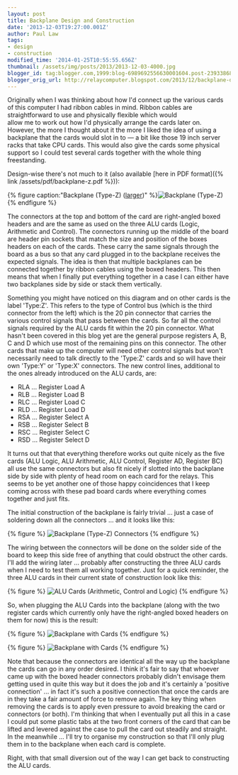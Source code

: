 ```yaml
---
layout: post
title: Backplane Design and Construction
date: '2013-12-03T19:27:00.001Z'
author: Paul Law
tags:
- design
- construction
modified_time: '2014-01-25T10:55:55.656Z'
thumbnail: /assets/img/posts/2013/2013-12-03-4000.jpg
blogger_id: tag:blogger.com,1999:blog-6989692556630001604.post-239338689862467940
blogger_orig_url: http://relaycomputer.blogspot.com/2013/12/backplane-design-and-construction.html
---
```


Originally when I was thinking about how I'd 
connect up the various cards of this computer I had ribbon cables in mind. 
Ribbon cables are straightforward to use and physically flexible which would  
allow me to work out how I'd physically arrange the cards later on. However, 
the more I thought about it the more I liked the idea of using a backplane 
that the cards would slot in to — a bit like those 19 inch server racks that 
take CPU cards. This would also give the cards some physical support so I 
could test several cards together with the whole thing freestanding.

Design-wise there's not much to it (also available [here in PDF format]({% link /assets/pdf/backplane-z.pdf %})):

{% figure caption:"Backplane (Type-Z) ([larger](/assets/img/posts/2013/2013-12-03-1000.png))" %}![Backplane (Type-Z)](/assets/img/posts/2013/2013-12-03-0000.png){% endfigure %}

The connectors at 
the top and bottom of the card are right-angled boxed headers and are the same 
as used on the three ALU cards (Logic, Arithmetic and Control). The connectors 
running up the middle of the board are header pin sockets that match the size 
and position of the boxes headers on each of the cards. These carry the same 
signals through the board as a bus so that any card plugged in to the 
backplane receives the expected signals. The idea is then that multiple 
backplanes can be connected together by ribbon cables using the boxed headers. 
This then means that when I finally put everything together in a case I can 
either have two backplanes side by side or stack them vertically.

Something you might have noticed on this diagram and on other cards is the 
label 'Type:Z'. This refers to the type of Control bus (which is the third 
connector from the left) which is the 20 pin connector that carries the 
various control signals that pass between the cards. So far all the control 
signals required by the ALU cards fit within the 20 pin connector. What hasn't 
been covered in this blog yet are the general purpose registers A, B, C and D 
which use most of the remaining pins on this connector. The other cards that 
make up the computer will need other control signals but won't necessarily 
need to talk directly to the 'Type:Z' cards and so will have their own 
'Type:Y' or 'Type:X' connectors. The new control lines, additional to the ones 
already introduced on the ALU cards, are:

* RLA ... Register Load A
* RLB ... Register Load B
* RLC ... Register Load C
* RLD ... Register Load D
* RSA ... Register Select A
* RSB ... Register Select B
* RSC ... Register Select C
* RSD ... Register Select D

It turns out that that 
everything therefore works out quite nicely as the five cards (ALU Logic, ALU 
Arithmetic, ALU Control, Register AD, Register BC) all use the same connectors 
but also fit nicely if slotted into the backplane side by side with plenty of 
head room on each card for the relays. This seems to be yet another one of 
those happy coincidences that I keep coming across with these pad board cards 
where everything comes together and just fits.

The initial 
construction of the backplane is fairly trivial ... just a case of soldering 
down all the connectors ... and it looks like this:

{% figure %}
![Backplane (Type-Z) Connectors](/assets/img/posts/2013/2013-12-03-0001.JPG)
{% endfigure %}

The 
wiring between the connectors will be done on the solder side of the board to 
keep this side free of anything that could obstruct the other cards. I'll add 
the wiring later ... probably after constructing the three ALU cards when I 
need to test them all working together. Just for a quick reminder, the three 
ALU cards in their current state of construction look like this:

{% figure %}
![ALU Cards (Arithmetic, Control and Logic)](/assets/img/posts/2013/2013-12-03-0002.JPG)
{% endfigure %}

So, when plugging the ALU Cards into the backplane (along with the 
two register cards which currently only have the right-angled boxed headers on 
them for now) this is the result:

{% figure %}
![Backplane with Cards](/assets/img/posts/2013/2013-12-03-0003.JPG)
{% endfigure %}

{% figure %}
![Backplane with Cards](/assets/img/posts/2013/2013-12-03-0004.jpg)
{% endfigure %}

Note that because 
the connectors are identical all the way up the backplane the cards can go in 
any order desired. I think it's fair to say that whoever came up with the 
boxed header connectors probably didn't envisage them getting used in quite 
this way but it does the job and it's certainly a 'positive connection' ... in 
fact it's such a positive connection that once the cards are in they take a 
fair amount of force to remove again. The key thing when removing the cards is 
to apply even pressure to avoid breaking the card or connectors (or both). I'm 
thinking that when I eventually put all this in a case I could put some 
plastic tabs at the two front corners of the card that can be lifted and 
levered against the case to pull the card out steadily and straight. In the 
meanwhile ... I'll try to organise my construction so that I'll only plug them 
in to the backplane when each card is complete.

Right, with that 
small diversion out of the way I can get back to constructing the ALU cards. 